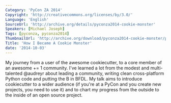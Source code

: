 ```yaml
---
Category: 'PyCon ZA 2014'
Copyright: 'http://creativecommons.org/licenses/by/3.0/'
Language: 'English'
SourceUrl: 'http://archive.org/details/pyconza2014-cookie-monster'
Speakers: [Michael Joseph]
Tags: [pyconza, pyconza2014]
ThumbnailUrl: 'http://archive.org/download/pyconza2014-cookie-monster/pyconza2014-cookie-monster.thumbs/14%20b%20How%20I%20Became%20A%20Cookie%20Monster-_000150.jpg'
Title: 'How I Became A Cookie Monster'
date: '2014-10-03'
---
```

My journey from a user of the awesome cookiecutter, to a core member of an awesome += 1 community.
I've learned a lot from the modest and multi-talented @audreyr about leading a community, writing clean cross-platform Python code and putting the B in BFDL.
My talk aims to introduce cookiecutter to a wider audience (if you're at a PyCon and you create new projects, you need to use it) and to chart my progress from the outside to the inside of an open source project.